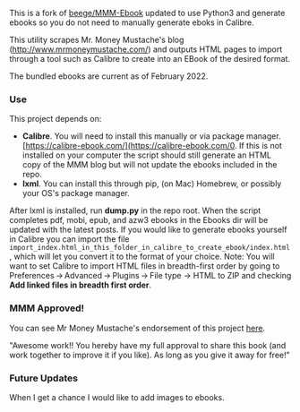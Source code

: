 This is a fork of [beege/MMM-Ebook](https://github.com/beege/MMM-Ebook]) updated to use Python3 and generate ebooks so you do not need to manually generate eboks in Calibre.

This utility scrapes Mr. Money Mustache's blog (http://www.mrmoneymustache.com/) and outputs HTML pages to import through a tool such as Calibre to create into an EBook of the desired format.

The bundled ebooks are current as of February 2022.

### Use

This project depends on:

- **Calibre**. You will need to install this manually or via package manager. [https://calibre-ebook.com/](https://calibre-ebook.com/0. If this is not installed on your computer the script should still generate an HTML copy of the MMM blog but will not update the ebooks included in the repo.
- **lxml**. You can install this through pip, (on Mac) Homebrew, or possibly your OS's package manager.

After lxml is installed, run **dump.py** in the repo root. When the script completes pdf, mobi, epub, and azw3 ebooks in the Ebooks dir will be updated with the latest posts. If you would like to generate ebooks yourself in Calibre you can import the file ```import_index.html_in_this_folder_in_calibre_to_create_ebook/index.html```, which will let you convert it to the format of your choice. Note: You will want to set Calibre to import HTML files in breadth-first order by going to Preferences → Advanced → Plugins → File type → HTML to ZIP and checking **Add linked files in breadth first order**.

### MMM Approved!

You can see Mr Money Mustache's endorsement of this project [here](https://forum.mrmoneymustache.com/welcome-to-the-forum/making-a-mr-money-mustache-ebook/).

"Awesome work!! You hereby have my full approval to share this book (and work together to improve it if you like). As long as you give it away for free!"

### Future Updates

When I get a chance I would like to add images to ebooks.
